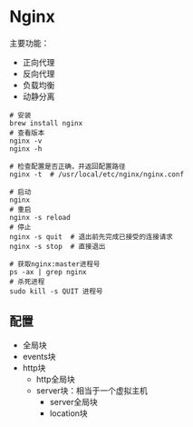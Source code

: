 # Nginx

主要功能：

- 正向代理
- 反向代理
- 负载均衡
- 动静分离

```shell
# 安装
brew install nginx
# 查看版本
nginx -v
nginx -h

# 检查配置是否正确，并返回配置路径
nginx -t  # /usr/local/etc/nginx/nginx.conf

# 启动
nginx
# 重启
nginx -s reload
# 停止
nginx -s quit  # 退出前先完成已接受的连接请求
nginx -s stop  # 直接退出

# 获取nginx:master进程号
ps -ax | grep nginx
# 杀死进程
sudo kill -s QUIT 进程号
```

## 配置

- 全局块
- events块
- http块
  - http全局块
  - server块：相当于一个虚拟主机
    - server全局块
    - location块
